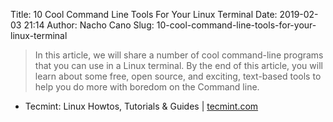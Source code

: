 Title: 10 Cool Command Line Tools For Your Linux Terminal
Date: 2019-02-03 21:14
Author: Nacho Cano
Slug: 10-cool-command-line-tools-for-your-linux-terminal

> In this article, we will share a number of cool command-line programs that
> you can use in a Linux terminal. By the end of this article, you will learn
> about some free, open source, and exciting, text-based tools to help you do
> more with boredom on the Command line.

- Tecmint: Linux Howtos, Tutorials &amp; Guides | [tecmint.com][]

  [tecmint.com]: https://www.tecmint.com/cool-linux-commandline-tools-for-terminal/
    "10 Cool Command Line Tools For Your Linux Terminal"
